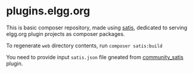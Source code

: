 plugins.elgg.org
================

This is basic composer repository, made using [satis](https://github.com/composer/satis), dedicated to serving elgg.org plugin projects as composer packages.

To regenerate `web` directory contents, run `composer satis:build`

You need to provide input `satis.json` file gneated from [community_satis](https://github.com/Srokap/community_satis) plugin.